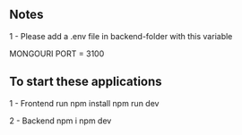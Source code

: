 ## Notes

1 - Please add a .env file in backend-folder with this variable

MONGOURI
PORT = 3100


## To start these applications

1 - Frontend
   run npm install
   npm run dev

2 - Backend
  npm i
  npm dev
